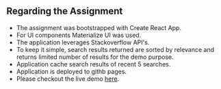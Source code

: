 ## Regarding the Assignment

- The assignment was bootstrapped with Create React App.
- For UI components Materialize UI was used.
- The application leverages Stackoverflow API's.
- To keep it simple, search results returned are sorted by relevance and returns limited number of results for the demo purpose.
- Application cache search results of recent 5 searches.
- Application is deployed to githb pages.
- Please checkout the live demo [here](https://mj-git.github.io/stackoverflow-search/).
